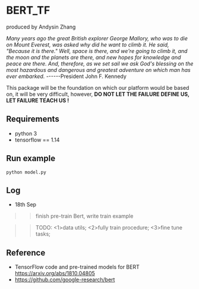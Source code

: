 # BERT_TF
produced by Andysin Zhang  

*Many years ago the great British explorer George Mallory, who was to die on Mount Everest, was asked why did he want to climb it. He said, "Because it is there."
Well, space is there, and we're going to climb it, and the moon and the planets are there, and new hopes for knowledge and peace are there. And, therefore, as we set sail we ask God's blessing on the most hazardous and dangerous and greatest adventure on which man has ever embarked.*			------President John F. Kennedy

This package will be the foundation on which our platform would be based on, it will be very difficult, however, **DO NOT LET THE FAILURE DEFINE US, LET FAILURE TEACH US !**  

## Requirements  
- python 3  
- tensorflow == 1.14 

## Run example  
```shell
python model.py
```

## Log  
- 18th Sep  
>>finish pre-train Bert, write train example  

>>TODO: <1>data utils; <2>fully train procedure; <3>fine tune tasks;  

## Reference  

- TensorFlow code and pre-trained models for BERT https://arxiv.org/abs/1810.04805  
- https://github.com/google-research/bert  


